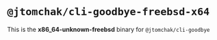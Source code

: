 # `@jtomchak/cli-goodbye-freebsd-x64`

This is the **x86_64-unknown-freebsd** binary for `@jtomchak/cli-goodbye`
